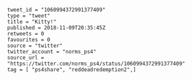 ```
tweet_id = "1060994372991377409"
type = "tweet"
title = "Kitty!"
published = 2018-11-09T20:35:45Z
retweets = 0
favourites = 0
source = "twitter"
twitter_account = "norms_ps4"
source_url = "https://twitter.com/norms_ps4/status/1060994372991377409"
tag = [ "ps4share", "reddeadredemption2",]
```

<p class='image'><img src='http://mnf.m17s.net/2018/11/09/DrlowbkWsAEmVif.jpg' alt=''></p>

